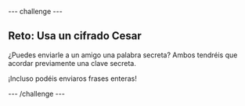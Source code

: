 --- challenge ---
## Reto: Usa un cifrado Cesar
¿Puedes enviarle a un amigo una palabra secreta? Ambos tendréis que acordar previamente una clave secreta.

¡Incluso podéis enviaros frases enteras!

--- /challenge ---